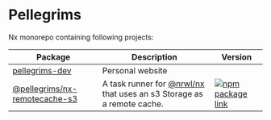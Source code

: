 # Pellegrims

Nx monorepo containing following projects:

| Package                                                   | Description                                                                                   | Version                                                                                                                                        |
| --------------------------------------------------------- | --------------------------------------------------------------------------------------------- | ---------------------------------------------------------------------------------------------------------------------------------------------- |
| [pellegrims-dev](./apps/pellegrims-dev)                   | Personal website                                                                              |
| [@pellegrims/nx-remotecache-s3](./libs/nx-remotecache-s3) | A task runner for [@nrwl/nx](https://nx.dev/react) that uses an s3 Storage as a remote cache. | [![npm package link](https://img.shields.io/npm/v/@pellegrims/nx-remotecache-s3)](https://www.npmjs.com/package/@pellegrims/nx-remotecache-s3) |
